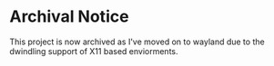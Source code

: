 # Archival Notice
This project is now archived as I've moved on to wayland due to the dwindling support of X11 based enviorments.
